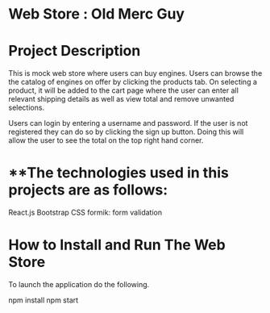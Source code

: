 # **Web Store : Old Merc Guy**

# **Project Description**

This is mock web store where users can buy engines.
Users can browse the the catalog of engines on offer by clicking the products tab.
On selecting a product, it will be added to the cart page where the user can enter all relevant shipping details as well as view total and remove unwanted selections.

Users can login by entering a username and password. If the user is not registered they can do so by clicking the sign up button. 
Doing this will allow the user to see the total on the top right hand corner.


# **The technologies used in this projects are as follows:
React.js
Bootstrap
CSS
formik: form validation

# **How to Install and Run The Web Store**

To launch the application do the following.

npm install
npm start
